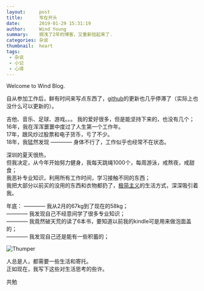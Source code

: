 ```yaml
---
layout:     post
title:      写在开头
date:       2019-01-29 15:31:19
author:     Wind Young
summary:    搁浅了2年的博客，又重新拾起来了.
categories: 杂说
thumbnail:  heart
tags:
 - 杂说
 - 小记
 - 心得
---
```


Welcome to Wind Blog.

自从参加工作后，鲜有时间来写点东西了，[github][1]的更新也几乎停滞了（实际上也没什么可以更新的）。  

吉他、音乐、足球、游戏。。。 我的爱好很多，但是能坚持下来的，也没有几个；  
16年，我在浑浑噩噩中度过了人生第一个工作年。  
17年，跟风炒过股票和电子货币，亏了不少。  
18年，我猛然发现 ———— 身体不行了，工作似乎也经常不在状态。  

深圳的夏天很热，  
但我决定，从今年开始努力健身，我每天跳绳1000个，每周游泳，戒熬夜，戒甜食；  
我恶补专业知识，利用所有工作时间，学习接触不同的东西；  
我把大部分以前买的没用的东西和衣物都扔了，[极简主义][2]的生活方式，深深吸引着我。  

年底：
———— 我从2月的67kg到了现在的58kg；  
———— 我发现自己不经意间学了很多专业知识；  
———— 我竟然破天荒的读了6本书，要知道以前我的kindle可是用来做泡面盖的；  
———— 我发现自己还是能有一些积蓄的；  

![Thumper](https://img1.qunarzz.com/travel/poi/1505/20/e80f1155a77840.jpg)

人总是人，都需要一些生活和寄托。  
正如现在，我写下这些对生活思考的些许。  

共勉  


[1]: http://github.com/wind3110991
[2]: https://www.zhihu.com/topic/19585358
